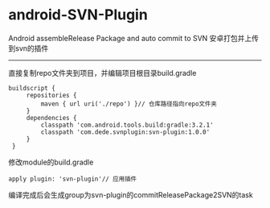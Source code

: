 # android-SVN-Plugin
Android assembleRelease Package and auto commit to SVN
安卓打包并上传到svn的插件

---

直接复制repo文件夹到项目，并编辑项目根目录build.gradle

    buildscript {
         repositories {
             maven { url uri('./repo') }// 仓库路径指向repo文件夹
         }
         dependencies {
             classpath 'com.android.tools.build:gradle:3.2.1'
             classpath 'com.dede.svnplugin:svn-plugin:1.0.0'
         }
     }

修改module的build.gradle

    apply plugin: 'svn-plugin'// 应用插件

 编译完成后会生成group为svn-plugin的commitReleasePackage2SVN的task
